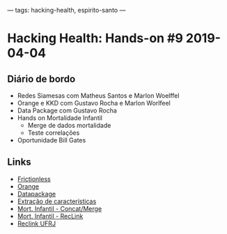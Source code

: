 —
tags: hacking-health, espirito-santo
—

# Hacking Health: Hands-on #9 2019-04-04

## Diário de bordo
- Redes Siamesas com Matheus Santos e Marlon Woelffel
- Orange e KKD com Gustavo Rocha e Marlon Worlfeel
- Data Package com Gustavo Rocha
- Hands on Mortalidade Infantil
    - Merge de dados mortalidade
    - Teste correlações
- Oportunidade Bill Gates

## Links

- [Frictionless](https://frictionlessdata.io/docs/data-package/)
- [Orange](https://orange.biolab.si/)
- [Datapackage](https://github.com/hhbres/datasus-datapackage)
- [Extração de características](https://pt.wikipedia.org/wiki/Extra%C3%A7%C3%A3o_de_caracter%C3%ADsticas)
- [Mort. Infantil - Concat/Merge](https://colab.research.google.com/drive/1xkhnuyhfvz0raCuseodNNJPiMiXpamVc)
- [Mort. Infantil - RecLink](https://colab.research.google.com/drive/19h2hdndaiZs30o1s8nw_fwZGeJbG4o2e)
- [Reclink UFRJ](http://reclink.sourceforge.net/)